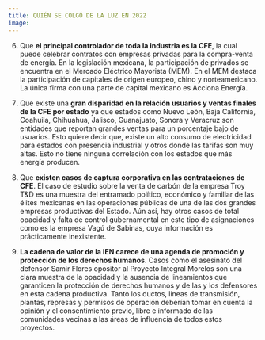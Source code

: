 ```yaml
---
title: QUIÉN SE COLGÓ DE LA LUZ EN 2022
image:
---
```


6. Que **el principal controlador de toda la industria es la CFE**, la cual puede celebrar contratos con empresas privadas para la compra-venta de energía. En la legislación mexicana, la participación de privados se encuentra en el Mercado Eléctrico Mayorista (MEM). En el MEM destaca la participación de capitales de origen europeo, chino y norteamericano. La única firma con una parte de capital mexicano es Acciona Energía.

7. Que existe una **gran disparidad en la relación usuarios y ventas finales de la CFE por estado** ya que estados como Nuevo León, Baja California, Coahuila, Chihuahua, Jalisco, Guanajuato, Sonora y Veracruz son entidades que reportan grandes ventas para un porcentaje bajo de usuarios. Esto quiere decir que, existe un alto consumo de electricidad para estados con presencia industrial y otros donde las tarifas son muy altas. Esto no tiene ninguna correlación con los estados que más energía producen.

8. Que **existen casos de captura corporativa en las contrataciones de CFE**. El caso de estudio sobre la venta de carbón de la empresa Troy T&D es una muestra del entramado político, económico y familiar de las élites mexicanas en las operaciones públicas de una de las dos grandes empresas productivas del Estado. Aún así, hay otros casos de total opacidad y falta de control gubernamental en este tipo de asignaciones como es la empresa Vagú de Sabinas, cuya información es prácticamente inexistente.

9. **La cadena de valor de la IEN carece de una agenda de promoción y protección de los derechos humanos**. Casos como el asesinato del defensor Samir Flores opositor al Proyecto Integral Morelos son una clara muestra de la opacidad y la ausencia de lineamientos que garanticen la protección de derechos humanos y de las y los defensores en esta cadena productiva. Tanto los ductos, líneas de transmisión, plantas, represas y permisos de operación deberían tomar en cuenta la opinión y el consentimiento previo, libre e informado de las comunidades vecinas a las áreas de influencia de todos estos proyectos.

